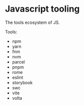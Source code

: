 # Javascript tooling

The tools ecosystem of JS.

Tools:
- npm
- yarn
- fnm
- nvm
- parcel
- pnpm
- rome
- eslint
- storybook
- swc
- vite
- volta

